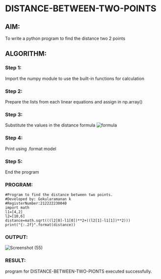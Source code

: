 # DISTANCE-BETWEEN-TWO-POINTS

## AIM:
To write a python program to find the distance two 2 points
## ALGORITHM:
### Step 1:
Import the numpy module to use the built-in functions for calculation

### Step 2:
Prepare the lists from each linear equations and assign in np.array()

### Step 3: 
Substitute the values in the distance formula  ![formula](/formula.JPG)

### Step 4:
Print using .format model

### Step 5:
End the program
 
### PROGRAM:
```
#Program to find the distance between two points.
#Developed by: Gokularamanan k
#RegisterNumber:212222230040
import math
l1=[4,2]
l2=[10,6]
distance=math.sqrt(((l2[0]-l1[0])**2+((l2[1]-l1[1])**2)))
print("{:.2f}".format(distance))
```
### OUTPUT:
![Screenshot (55)](https://user-images.githubusercontent.com/119518996/229991398-6bd8c438-e367-4a43-9cc3-b3d6922b9da4.png)


### RESULT:
program for DISTANCE-BETWEEN-TWO-PIONTS executed successfully.
